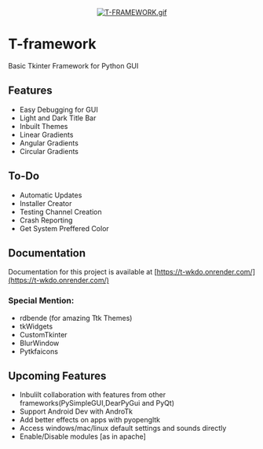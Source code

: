 <div align="center">
 <a href="https://gifyu.com/image/eDBj"><img src="https://s8.gifyu.com/images/T-FRAMEWORK.gif" alt="T-FRAMEWORK.gif" border="0" /></a>
</div>

# T-framework
Basic Tkinter Framework for Python GUI

## Features

- Easy Debugging for GUI
- Light and Dark Title Bar
- Inbuilt Themes
- Linear Gradients 
- Angular Gradients 
- Circular Gradients 

## To-Do
- Automatic Updates
- Installer Creator
- Testing Channel Creation
- Crash Reporting
- Get System Preffered Color

## Documentation
Documentation for this project is available at [https://t-wkdo.onrender.com/](https://t-wkdo.onrender.com/)

### Special Mention:
- rdbende (for amazing Ttk Themes)
- tkWidgets
- CustomTkinter
- BlurWindow
- Pytkfaicons

## Upcoming Features
- Inbulilt collaboration with features from other frameworks(PySimpleGUI,DearPyGui and PyQt)
- Support Android Dev with AndroTk
- Add better effects on apps with pyopengltk
- Access windows/mac/linux default settings and sounds directly
- Enable/Disable modules [as in apache]
